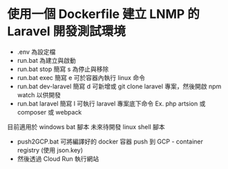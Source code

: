 # 使用一個 Dockerfile 建立 LNMP 的 Laravel 開發測試環境

* .env 為設定檔
* run.bat 為建立與啟動
* run.bat stop 簡寫 s 為停止與移除
* run.bat exec 簡寫 e 可於容器內執行 linux 命令
* run.bat dev-laravel 簡寫 d 可新增或 git clone laravel 專案，然後開啟 npm watch 以供開發
* run.bat laravel 簡寫 l 可執行 laravel 專案底下命令 Ex. php artsion 或 composer 或 webpack

目前適用於 windows bat 腳本
未來待開發 linux shell 腳本

* push2GCP.bat 可將編譯好的 docker 容器 push 到 GCP - container registry (使用 json.key)
* 然後透過 Cloud Run 執行網站